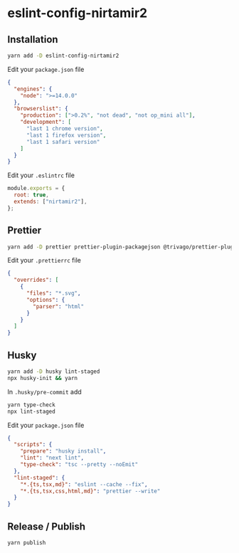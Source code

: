 # eslint-config-nirtamir2

## Installation

```bash
yarn add -D eslint-config-nirtamir2
```

Edit your `package.json` file

```json
{
  "engines": {
    "node": ">=14.0.0"
  },
  "browserslist": {
    "production": [">0.2%", "not dead", "not op_mini all"],
    "development": [
      "last 1 chrome version",
      "last 1 firefox version",
      "last 1 safari version"
    ]
  }
}
```

Edit your `.eslintrc` file

```js
module.exports = {
  root: true,
  extends: ["nirtamir2"],
};
```

## Prettier

```bash
yarn add -D prettier prettier-plugin-packagejson @trivago/prettier-plugin-sort-imports
```

Edit your `.prettierrc` file

```json
{
  "overrides": [
    {
      "files": "*.svg",
      "options": {
        "parser": "html"
      }
    }
  ]
}
```

## Husky

```bash
yarn add -D husky lint-staged
npx husky-init && yarn
```

In `.husky/pre-commit` add

```bash
yarn type-check
npx lint-staged
```

Edit your `package.json` file

```json
{
  "scripts": {
    "prepare": "husky install",
    "lint": "next lint",
    "type-check": "tsc --pretty --noEmit"
  },
  "lint-staged": {
    "*.{ts,tsx,md}": "eslint --cache --fix",
    "*.{ts,tsx,css,html,md}": "prettier --write"
  }
}
```

## Release / Publish

```bash
yarn publish
```
